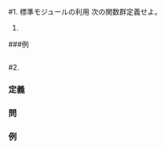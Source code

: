 #1. 標準モジュールの利用
次の関数群定義せよ。  

  1.

###例
```haskell
```

#2. 
### 定義


### 問


### 例
```haskell

```
